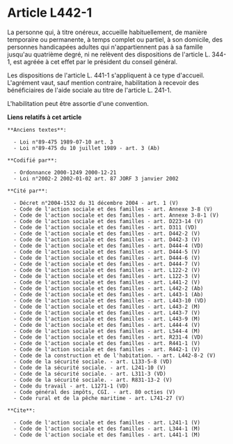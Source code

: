 # Article L442-1

La personne qui, à titre onéreux, accueille habituellement, de manière temporaire ou permanente, à temps complet ou partiel,
à son domicile, des personnes handicapées adultes qui n'appartiennent pas à sa famille jusqu'au quatrième degré, ni ne
relèvent des dispositions de l'article L. 344-1, est agréée à cet effet par le président du conseil général.

Les dispositions de l'article L. 441-1 s'appliquent à ce type d'accueil. L'agrément vaut, sauf mention contraire,
habilitation à recevoir des bénéficiaires de l'aide sociale au titre de l'article L. 241-1.

L'habilitation peut être assortie d'une convention.

**Liens relatifs à cet article**

	**Anciens textes**:

	  - Loi n°89-475 1989-07-10 art. 3
	  - Loi n°89-475 du 10 juillet 1989 - art. 3 (Ab)

	**Codifié par**:

	  - Ordonnance 2000-1249 2000-12-21
	  - Loi n°2002-2 2002-01-02 art. 87 JORF 3 janvier 2002

	**Cité par**:

	  - Décret n°2004-1532 du 31 décembre 2004 - art. 1 (V)
	  - Code de l'action sociale et des familles - art. Annexe 3-8 (V)
	  - Code de l'action sociale et des familles - art. Annexe 3-8-1 (V)
	  - Code de l'action sociale et des familles - art. D223-14 (V)
	  - Code de l'action sociale et des familles - art. D311 (VD)
	  - Code de l'action sociale et des familles - art. D442-2 (V)
	  - Code de l'action sociale et des familles - art. D442-3 (V)
	  - Code de l'action sociale et des familles - art. D444-4 (VD)
	  - Code de l'action sociale et des familles - art. D444-5 (V)
	  - Code de l'action sociale et des familles - art. D444-6 (V)
	  - Code de l'action sociale et des familles - art. D444-7 (V)
	  - Code de l'action sociale et des familles - art. L122-2 (V)
	  - Code de l'action sociale et des familles - art. L122-3 (V)
	  - Code de l'action sociale et des familles - art. L441-2 (V)
	  - Code de l'action sociale et des familles - art. L442-2 (Ab)
	  - Code de l'action sociale et des familles - art. L443-1 (Ab)
	  - Code de l'action sociale et des familles - art. L443-10 (VD)
	  - Code de l'action sociale et des familles - art. L443-2 (M)
	  - Code de l'action sociale et des familles - art. L443-7 (V)
	  - Code de l'action sociale et des familles - art. L443-9 (M)
	  - Code de l'action sociale et des familles - art. L444-4 (V)
	  - Code de l'action sociale et des familles - art. L544-4 (M)
	  - Code de l'action sociale et des familles - art. R231-4 (VD)
	  - Code de l'action sociale et des familles - art. R441-1 (V)
	  - Code de l'action sociale et des familles - art. R442-1 (V)
	  - Code de la construction et de l'habitation. - art. L442-8-2 (V)
	  - Code de la sécurité sociale. - art. L133-5-8 (VD)
	  - Code de la sécurité sociale. - art. L241-10 (V)
	  - Code de la sécurité sociale. - art. L311-3 (VD)
	  - Code de la sécurité sociale. - art. R831-13-2 (V)
	  - Code du travail - art. L1271-1 (VD)
	  - Code général des impôts, CGI. - art. 80 octies (V)
	  - Code rural et de la pêche maritime - art. L741-27 (V)

	**Cite**:

	  - Code de l'action sociale et des familles - art. L241-1 (V)
	  - Code de l'action sociale et des familles - art. L344-1 (M)
	  - Code de l'action sociale et des familles - art. L441-1 (M)

